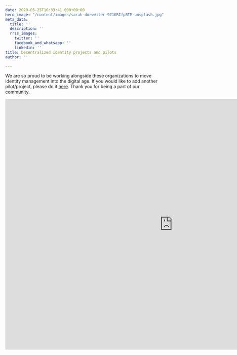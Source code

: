 ```yaml
---
date: 2020-05-25T16:33:41.000+00:00
hero_image: "/content/images/sarah-dorweiler-9Z1KRIfpBTM-unsplash.jpg"
meta_data:
  title: ''
  description: ''
  rrss_images:
    twitter: ''
    facebook_and_whatsapp: ''
    linkedin: ''
title: Decentralized identity projects and pilots
author: ''

---
```

We are so proud to be working alongside these organizations to move identity management into the digital age. If you would like to add another pilot/project, please do it [here](https://gataca.io/submit-a-decentralized-identity-pilot-or-project/). Thank you for being a part of our community.

<div>
<iframe width="1056" height="792" src="https://datastudio.google.com/embed/reporting/1_rmz0-tjHXEK_JmLi8W4iDK7Ea9cVYXV/page/Gb2JB" frameborder="0" style="border:0" allowfullscreen></iframe>
</div>